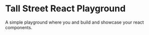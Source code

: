 # Tall Street React Playground

A simple playground where you and build and showcase your react components.